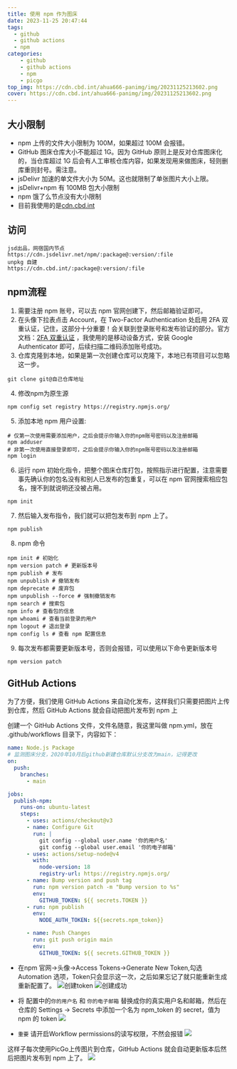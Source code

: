 ```yaml
---
title: 使用 npm 作为图床
date: 2023-11-25 20:47:44
tags:
  - github
  - github actions
  - npm
categories:
    - github
    - github actions
    - npm
    - picgo
top_img: https://cdn.cbd.int/ahua666-panimg/img/20231125213602.png
cover: https://cdn.cbd.int/ahua666-panimg/img/20231125213602.png
---
```


## 大小限制

* npm 上传的文件大小限制为 100M，如果超过 100M 会报错。
* GitHub 图床仓库大小不能超过 1G。因为 GitHub 原则上是反对仓库图床化的，当仓库超过 1G 后会有人工审核仓库内容，如果发现用来做图床，轻则删库重则封号。需注意。
* jsDelivr 加速的单文件大小为 50M。这也就限制了单张图片大小上限。
* jsDelivr+npm 有 100MB 包大小限制
* npm 饿了么节点没有大小限制
* 目前我使用的是[cdn.cbd.int](https://cdn.cbd.int)

## 访问

```
jsd出品，网宿国内节点
https://cdn.jsdelivr.net/npm/:package@:version/:file
unpkg 自建
https://cdn.cbd.int/:package@:version/:file
```

## npm流程

1. 需要注册 npm 账号，可以去 npm 官网创建下，然后邮箱验证即可。
2. 在头像下拉表点击 Account，在 Two-Factor Authentication 处启用 2FA
   双重认证，记住，这部分十分重要！会关联到登录账号和发布验证的部分。官方文档：[2FA 双重认证](https://docs.npmjs.com/configuring-two-factor-authentication)
   ，我使用的是移动设备方式，安装 Google Authenticator 即可，后续扫描二维码添加账号成功。
3. 仓库克隆到本地，如果是第一次创建仓库可以克隆下，本地已有项目可以忽略这一步。

```shell
git clone git@自己仓库地址
```

4. 修改npm为原生源

```shell
npm config set registry https://registry.npmjs.org/
```

5. 添加本地 npm 用户设置:

```shell
# 仅第一次使用需要添加用户，之后会提示你输入你的npm账号密码以及注册邮箱
npm adduser
# 非第一次使用直接登录即可，之后会提示你输入你的npm账号密码以及注册邮箱
npm login
```

6. 运行 npm 初始化指令，把整个图床仓库打包，按照指示进行配置，注意需要事先确认你的包名没有和别人已发布的包重复，可以在 npm
   官网搜索相应包名，搜不到就说明还没被占用。

```shell
npm init
```

7. 然后输入发布指令，我们就可以把包发布到 npm 上了。

```shell
npm publish
```

8. npm 命令

```shell
npm init # 初始化
npm version patch # 更新版本号
npm publish # 发布
npm unpublish # 撤销发布
npm deprecate # 废弃包
npm unpublish --force # 强制撤销发布
npm search # 搜索包
npm info # 查看包的信息
npm whoami # 查看当前登录的用户
npm logout # 退出登录
npm config ls # 查看 npm 配置信息
```

9. 每次发布都需要更新版本号，否则会报错，可以使用以下命令更新版本号

```shell
npm version patch
```

## GitHub Actions

为了方便，我们使用 GitHub Actions 来自动化发布，这样我们只需要把图片上传到仓库，然后 GitHub Actions 就会自动把图片发布到
npm 上

创建一个 GitHub Actions 文件，文件名随意，我这里叫做 npm.yml，放在 .github/workflows 目录下，内容如下：

```yaml
name: Node.js Package
# 监测图床分支，2020年10月后github新建仓库默认分支改为main，记得更改
on:
  push:
    branches:
      - main

jobs:
  publish-npm:
    runs-on: ubuntu-latest
    steps:
      - uses: actions/checkout@v3
      - name: Configure Git
        run: |
          git config --global user.name '你的用户名'
          git config --global user.email '你的电子邮箱'
      - uses: actions/setup-node@v4
        with:
          node-version: 18
          registry-url: https://registry.npmjs.org/
      - name: Bump version and push tag
        run: npm version patch -m "Bump version to %s"
        env:
          GITHUB_TOKEN: ${{ secrets.TOKEN }}
      - run: npm publish
        env:
          NODE_AUTH_TOKEN: ${{secrets.npm_token}}

      - name: Push Changes
        run: git push origin main
        env:
          GITHUB_TOKEN: ${{ secrets.GITHUB_TOKEN }}

```

* 在npm 官网->头像->Access Tokens->Generate New Token,勾选 Automation 选项，Token只会显示这一次，之后如果忘记了就只能重新生成重新配置了。
  ![](https://cdn.cbd.int/ahua666-panimg@1.0.30/img/20231125211417.png "创建token")
  ![](https://cdn.cbd.int/ahua666-panimg@1.0.30/img/20231125211236.png "创建成功")
* 将 配置中的`你的用户名` 和 `你的电子邮箱` 替换成你的真实用户名和邮箱，然后在仓库的 Settings -> Secrets 中添加一个名为
  npm_token 的 secret，值为 npm 的 token
  ![](https://cdn.cbd.int/ahua666-panimg@1.0.30/img/20231125211820.png)

* `重要` 请开启Workflow permissions的读写权限，不然会报错
  ![](https://cdn.cbd.int/ahua666-panimg@1.0.30/img/20231125212340.png)

这样子每次使用PicGo上传图片到仓库，GitHub Actions 就会自动更新版本后然后把图片发布到 npm 上了。
![](https://cdn.cbd.int/ahua666-panimg@1.0.30/img/20231125212507.png)
